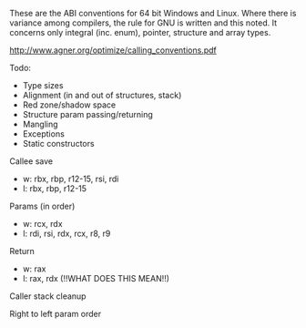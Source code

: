 These are the ABI conventions for 64 bit Windows and Linux. Where there is variance among compilers, the rule for GNU is written and this noted. It concerns only integral (inc. enum), pointer, structure and array types.

http://www.agner.org/optimize/calling_conventions.pdf

Todo:
- Type sizes
- Alignment (in and out of structures, stack)
- Red zone/shadow space
- Structure param passing/returning
- Mangling
- Exceptions
- Static constructors

Callee save
- w: rbx, rbp, r12-15, rsi, rdi
- l: rbx, rbp, r12-15
	
Params (in order)
- w: rcx, rdx
- l: rdi, rsi, rdx, rcx, r8, r9

Return
- w: rax
- l: rax, rdx (!!WHAT DOES THIS MEAN!!)

Caller stack cleanup

Right to left param order
